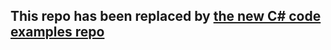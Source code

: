 ## This repo has been replaced by [the new C# code examples repo](https://github.com/docusign/code-examples-csharp)
